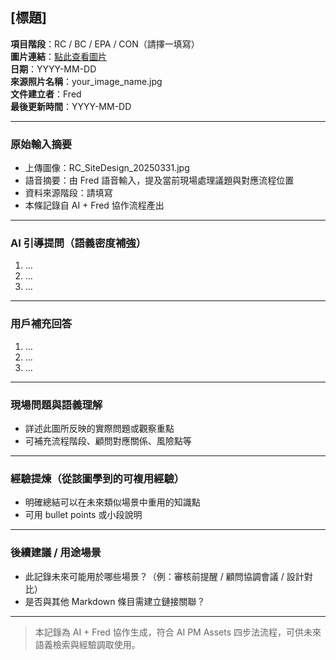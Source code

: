 
## [標題]

**項目階段**：RC / BC / EPA / CON（請擇一填寫）  
**圖片連結**：[點此查看圖片](https://your-dropbox-link-here)  
**日期**：YYYY-MM-DD  
**來源照片名稱**：your_image_name.jpg  
**文件建立者**：Fred  
**最後更新時間**：YYYY-MM-DD

---

### 原始輸入摘要
- 上傳圖像：RC_SiteDesign_20250331.jpg
- 語音摘要：由 Fred 語音輸入，提及當前現場處理議題與對應流程位置
- 資料來源階段：請填寫
- 本條記錄自 AI + Fred 協作流程產出

---

### AI 引導提問（語義密度補強）
1. ...
2. ...
3. ...

---

### 用戶補充回答
1. ...
2. ...
3. ...

---

### 現場問題與語義理解
- 詳述此圖所反映的實際問題或觀察重點
- 可補充流程階段、顧問對應關係、風險點等

---

### 經驗提煉（從該圖學到的可複用經驗）
- 明確總結可以在未來類似場景中重用的知識點
- 可用 bullet points 或小段說明

---

### 後續建議 / 用途場景
- 此記錄未來可能用於哪些場景？（例：審核前提醒 / 顧問協調會議 / 設計對比）
- 是否與其他 Markdown 條目需建立鏈接關聯？

---

> 本記錄為 AI + Fred 協作生成，符合 AI PM Assets 四步法流程，可供未來語義檢索與經驗調取使用。
